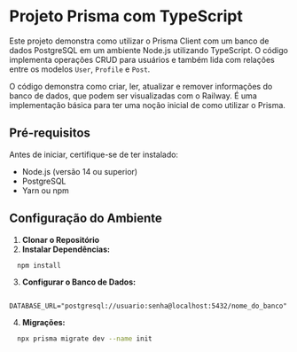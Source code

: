# Projeto Prisma com TypeScript

Este projeto demonstra como utilizar o Prisma Client com um banco de dados PostgreSQL em um ambiente Node.js utilizando TypeScript. O código implementa operações CRUD para usuários e também lida com relações entre os modelos `User`, `Profile` e `Post`.

O código demonstra como criar, ler, atualizar e remover informações do banco de dados, que podem ser visualizadas com o Railway. É uma implementação básica para ter uma noção inicial de como utilizar o Prisma.

## Pré-requisitos

Antes de iniciar, certifique-se de ter instalado:

- Node.js (versão 14 ou superior)
- PostgreSQL
- Yarn ou npm

## Configuração do Ambiente

1. **Clonar o Repositório**
2. **Instalar Dependências:**
```bash
  npm install
```
3. **Configurar o Banco de Dados:**
```env
  DATABASE_URL="postgresql://usuario:senha@localhost:5432/nome_do_banco"
```
4. **Migrações:**
```bash
  npx prisma migrate dev --name init
```




